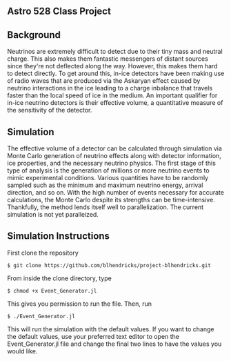 ## Astro 528 Class Project
## Background
Neutrinos are extremely difficult to detect due to their tiny mass and neutral charge. This also makes them fantastic messengers of distant sources since they're not deflected along the way. However, this makes them hard to detect directly. To get around this, in-ice detectors have been making use of radio waves that are produced via the Askaryan effect caused by neutrino interactions in the ice leading to a charge inbalance that travels faster than the local speed of ice in the medium. An important qualifier for in-ice neutrino detectors is their effective volume, a quantitative measure of the sensitivity of the detector.

## Simulation
The effective volume of a detector can be calculated through simulation via Monte Carlo generation of neutrino effects along with detector information, ice properties, and the necessary neutrino physics. The first stage of this type of analysis is the generation of millions or more neutrino events to mimic experimental conditions. Various quantities have to be randomly sampled such as the minimum and maximum neutrino energy, arrival direction, and so on. With the high number of events necessary for accurate calculations, the Monte Carlo despite its strengths can be time-intensive. Thankfully, the method lends itself well to parallelization. The current simulation is not yet paralleized.

## Simulation Instructions
First clone the repository
```
$ git clone https://github.com/blhendricks/project-blhendricks.git
```

From inside the clone directory, type
```
$ chmod +x Event_Generator.jl
```
This gives you permission to run the file. Then, run
```
$ ./Event_Generator.jl
```
This will run the simulation with the default values. If you want to change the default values, use your preferred text editor to open the Event_Generator.jl file and change the final two lines to have the values you would like.
